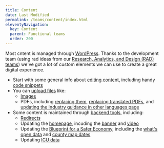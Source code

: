```yaml
---
title: Content
date: Last Modified 
permalink: /teams/content/index.html
eleventyNavigation:
  key: Content
  parent: Functional teams
  order: 200
---
```


Most cntent is managed through [WordPress](https://as-go-covid19-d-001.azurewebsites.net/wp-login.php). Thanks to the development team (using rad ideas from our [Research, Analytics, and Design (RAD) teams](https://cagov.github.io/covid19.ca.gov-site-eng-playbook/teams/rad/)) we've got a lot of custom elements we can use to create a great digital experience.

* Start with some general info about [editing content](https://cagov.github.io/covid19.ca.gov-site-eng-playbook/teams/content/editing.html), including handy [code snippets](https://cagov.github.io/covid19.ca.gov-site-eng-playbook/teams/content/code-snippets.html)
* You can [upload files](https://cagov.github.io/covid19.ca.gov-site-eng-playbook/teams/content/uploading.html) like:
  * [Images](https://cagov.github.io/covid19.ca.gov-site-eng-playbook/teams/content/upload-image.html)
  * PDFs, including [replacing them](https://cagov.github.io/covid19.ca.gov-site-eng-playbook/teams/content/replace-pdf.html), [replacing translated PDFs](https://cagov.github.io/covid19.ca.gov-site-eng-playbook/teams/content/replace-translated-pdf.html), and [updating the Industry guidance in other languages page](https://cagov.github.io/covid19.ca.gov-site-eng-playbook/teams/content/ig-other-languages.html)
* Some content is maintained through [backend tools](https://cagov.github.io/covid19.ca.gov-site-eng-playbook/teams/content/backend.html), including:
  * [Redirects](https://cagov.github.io/covid19.ca.gov-site-eng-playbook/teams/content/redirects.html)
  * Updating the [homepage](https://cagov.github.io/covid19.ca.gov-site-eng-playbook/teams/content/homepage.html), incuding the [banner](https://cagov.github.io/covid19.ca.gov-site-eng-playbook/teams/content/banner.html) and [video](https://cagov.github.io/covid19.ca.gov-site-eng-playbook/teams/content/video.html)
  * Updating the [Blueprint for a Safer Economy](https://cagov.github.io/covid19.ca.gov-site-eng-playbook/teams/content/blueprint.html), including the [what's open data](https://cagov.github.io/covid19.ca.gov-site-eng-playbook/teams/content/whats-open.html) and [county map dates](https://cagov.github.io/covid19.ca.gov-site-eng-playbook/teams/content/map-dates.html)
  * Updating [ICU data](https://cagov.github.io/covid19.ca.gov-site-eng-playbook/teams/content/icu-data.html)
